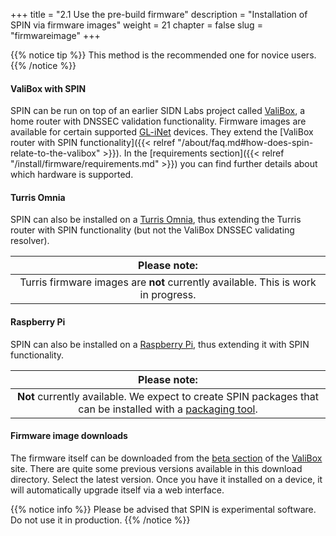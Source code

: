 +++
title = "2.1 Use the pre-build firmware"
description = "Installation of SPIN via firmware images"
weight = 21
chapter = false
slug = "firmwareimage"
+++

{{% notice tip %}}
This method is the recommended one for novice users.
{{% /notice %}}

#### ValiBox with SPIN
SPIN can be run on top of an earlier SIDN Labs project called [ValiBox](https://valibox.sidnlabs.nl), a home router with DNSSEC validation functionality. Firmware images are available for certain supported [GL-iNet](https://www.gl-inet.com/) devices. They extend the [ValiBox router with SPIN functionality]({{< relref "/about/faq.md#how-does-spin-relate-to-the-valibox" >}}). In the [requirements section]({{< relref "/install/firmware/requirements.md" >}}) you can find further details about which hardware is supported.

#### Turris Omnia
SPIN can also be installed on a [Turris Omnia](https://omnia.turris.cz/en/), thus extending the Turris router with SPIN functionality (but not the ValiBox DNSSEC validating resolver).

| <i class="fa fa-exclamation-triangle"></i> Please note: |
| :-----: |
| Turris firmware images are **not** currently available. This is work in progress.

#### Raspberry Pi
SPIN can also be installed on a [Raspberry Pi](https://www.raspberrypi.org/), thus extending it with SPIN functionality.

| <i class="fa fa-exclamation-triangle"></i> Please note: |
| :-----: |
| **Not** currently available. We expect to create SPIN packages that can be installed with a [packaging tool](https://www.raspberrypi.org/documentation/linux/software/apt.md).

#### Firmware image downloads

The firmware itself can be downloaded from the [beta section](https://valibox.sidnlabs.nl/downloads/valibox/beta/) of the [ValiBox](https://valibox.sidnlabs.nl) site. There are quite some previous versions available in this download directory. Select the latest version. Once you have it installed on a device, it will automatically upgrade itself via a web interface.


{{% notice info %}}
<i class="fa fa-flask"></i> Please be advised that SPIN is experimental software. Do not use it in production.
{{% /notice %}}